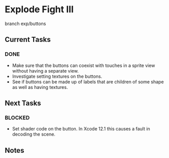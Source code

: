 # Explode Fight III
branch exp/buttons

## Current Tasks

### DONE
- Make sure that the buttons can coexist with touches in a sprite view without having a separate view.
- Investigate setting textures on the buttons.
- See if buttons can be made up of labels that are children of some shape as well as having textures.

## Next Tasks

### BLOCKED
- Set shader code on the button. In Xcode 12.1 this causes a fault in decoding the scene.

## Notes
